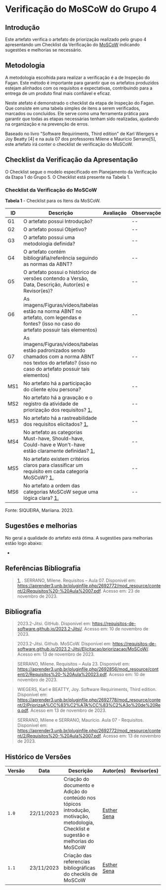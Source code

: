 # Verificação do MoSCoW do Grupo 4

## Introdução

Este artefato verifica o artefato de priorização realizado pelo grupo 4 apresentando um Checklist da Verificação do [MoSCoW](https://requisitos-de-software.github.io/2023.2-Jitsi/Elicitacao/priorizacao/MoSCoW/) indicando sugestões e melhorias se necessário. 

## Metodologia

A metodologia escolhida para realizar a verificação é a de Inspeção do Fagan. Este método é importante para garantir que os artefatos produzidos estejam alinhados com os requisitos e expectativas, contribuindo para a entrega de um produto final mais confiável e eficaz. 

Neste atefato é demonstrado o checklist da etapa de Inspeção do Fagan. Que consiste em uma tabela simples de itens a serem verificados, marcados ou concluídos. Ele serve como uma ferramenta prática para garantir que todas as etapas necessárias tenham sido realizadas, ajudando na organização e na prevenção de erros.

Baseado no livro "Software Requiriments, Third edition" de Karl Wiergers e Joy Beatty [4] e na aula 07 dos professores Milene e Maurício Serrano[5], este artefato irá conter o checklist de verificação do MoSCoW.

## Checklist da Verificação da Apresentação

O Checklist segue o modelo especificado em Planejamento da Verificação da Etapa 1 do Grupo 5. O Checklist está presente na Tabela 1.

### Checklist da Verificação do MoSCoW

**Tabela 1** - Checklist para os Itens da MoSCoW.

| ID | Descrição | Avaliação | Observações |
| ---| -------- | --------- | ------------ |
| G1  | O artefato possui Introdução? |  | -- |
| G2  | O artefato possui Objetivo? |  | -- |
| G3  | O artefato possui uma metodologia definida? |  | -- |
| G4  | O artefato contém bibliográfia/referência seguindo as normas da ABNT? |  | -- |
| G5  | O artefato possui o histórico de versões contendo a Versão, Data, Descrição, Autor(es) e Revisor(es)? |  | -- |
| G6  | As imagens/Figuras/vídeos/tabelas estão na norma ABNT no artefato, com legendas e fontes? (isso no caso do artefato possuir tais elementos) |  | -- |
| G7  | As imagens/Figuras/vídeos/tabelas estão padronizados sendo chamados com a norma ABNT nos textos do artefato? (isso no caso do artefato possuir tais elementos) |  | -- |
| MS1 | No artefato há a participação do cliente e/ou persona? |  | -- 
| MS2 | No artefato há a gravação e o registro da atividade de priorização dos requisitos?  <a id="REF4" href="#anchor_4">1.</a>  |  | -- |
| MS3 | No artefato há a rastreabilidade dos requisitos elicitados?  <a id="REF4" href="#anchor_4">1.</a>  |  | -- |
| MS4 | No artefato as categorias Must-have, Should-have, Could-have e Won't-have estão claramente definidas?  <a id="REF4" href="#anchor_4">1.</a>  |  | -- |
| MS5 | No artefato existem critérios claros para classificar um requisito em cada categoria MoSCoW?  <a id="REF4" href="#anchor_4">1.</a>  |  | -- |
| MS6 | No artefato a ordem das categorias MoSCoW segue uma lógica clara?  <a id="REF4" href="#anchor_4">1.</a>  |  | -- |

Fonte: SIQUEIRA, Mariiana. 2023.

## Sugestões e melhorias

No geral a qualidade do artefato está ótima. A sugestões para melhorias estão logo abaixo:

- 


## Referências Bibliografia 

> <a id="REF4" href="#anchor_4">1.</a> . SERRANO, Milene. Requisitos – Aula 07. Disponivél em: https://aprender3.unb.br/pluginfile.php/2692772/mod_resource/content/2/Requisitos%20-%20Aula%2007.pdf. Acesso em: 23 de novembro de 2023.


## Bibliografia

> 2023.2-Jitsi. GitHub. Disponível em: https://requisitos-de-software.github.io/2023.2-Jitsi/. Acesso em: 10 de novembro de 2023.

> 2023.2-Jitsi. Github. MoSCoW. Disponível em: https://requisitos-de-software.github.io/2023.2-Jitsi/Elicitacao/priorizacao/MoSCoW/. Acesso em: 13 de novembro de 2023.
 
> SERRANO, Milene. Requisitos – Aula 23. Disponivél em: https://aprender3.unb.br/pluginfile.php/2692856/mod_resource/content/2/Requisitos%20-%20Aula%20023.pdf. Acesso em: 10 de novembro de 2023.

> WIEGERS, Karl e BEATTY, Joy. Software Requiriments, Third edition. Disponível em: https://aprender3.unb.br/pluginfile.php/2692778/mod_resource/content/2/PriorizaA%CC%83%C2%A7A%CC%83%C2%A3o%20de%20Req.pdf. Acesso em 13 de novembro de 2023.

> SERRANO, Milene e SERRANO, Maurício. Aula 07 - Requisitos. Disponível em: https://aprender3.unb.br/pluginfile.php/2692772/mod_resource/content/2/Requisitos%20-%20Aula%2007.pdf. Acesso em: 13 de novembro de 2023.

## Histórico de Versões

| Versão | Data       | Descrição   | Autor(es)   | Revisor(es) |
| ------ | ---------- | ----------- | ------------ | ---------- |
| `1.0`  | 22/11/2023 | Criação do documento e Adição do conteúdo nos tópicos introdução, motivação, metodologia, Checklist e sugestão e melhorias do MoSCoW | [Esther Sena](https://github.com/esmsena) |  |
| `1.1`  | 23/11/2023 | Criação das referencias bibliográficas do checklis de MoSCoW |  [Esther Sena](https://github.com/esmsena) | |
